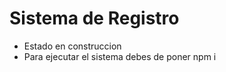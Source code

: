 <h1>Sistema de Registro</h1>

- Estado en construccion
- Para ejecutar el sistema debes de poner npm i 
